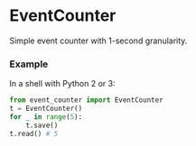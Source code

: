 # EventCounter

Simple event counter with 1-second granularity.

### Example

In a shell with Python 2 or 3:

```python
from event_counter import EventCounter
t = EventCounter()
for _ in range(5):
    t.save()
t.read() # 5
```
